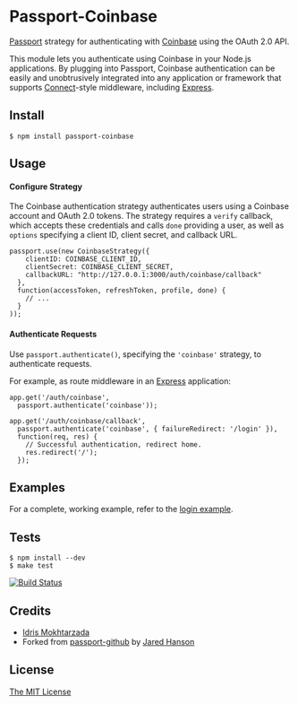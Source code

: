# Passport-Coinbase

[Passport](http://passportjs.org/) strategy for authenticating with [Coinbase](https://coinbase.com/)
using the OAuth 2.0 API.

This module lets you authenticate using Coinbase in your Node.js applications.
By plugging into Passport, Coinbase authentication can be easily and
unobtrusively integrated into any application or framework that supports
[Connect](http://www.senchalabs.org/connect/)-style middleware, including
[Express](http://expressjs.com/).

## Install

    $ npm install passport-coinbase

## Usage

#### Configure Strategy

The Coinbase authentication strategy authenticates users using a Coinbase account
and OAuth 2.0 tokens.  The strategy requires a `verify` callback, which accepts
these credentials and calls `done` providing a user, as well as `options`
specifying a client ID, client secret, and callback URL.

    passport.use(new CoinbaseStrategy({
        clientID: COINBASE_CLIENT_ID,
        clientSecret: COINBASE_CLIENT_SECRET,
        callbackURL: "http://127.0.0.1:3000/auth/coinbase/callback"
      },
      function(accessToken, refreshToken, profile, done) {
        // ...
      }
    ));

#### Authenticate Requests

Use `passport.authenticate()`, specifying the `'coinbase'` strategy, to
authenticate requests.

For example, as route middleware in an [Express](http://expressjs.com/)
application:

    app.get('/auth/coinbase',
      passport.authenticate('coinbase'));

    app.get('/auth/coinbase/callback', 
      passport.authenticate('coinbase', { failureRedirect: '/login' }),
      function(req, res) {
        // Successful authentication, redirect home.
        res.redirect('/');
      });

## Examples

For a complete, working example, refer to the [login example](https://github.com/idris/passport-coinbase/tree/master/examples/login).

## Tests

    $ npm install --dev
    $ make test

[![Build Status](https://secure.travis-ci.org/idris/passport-coinbase.png)](http://travis-ci.org/idris/passport-coinbase)

## Credits

  - [Idris Mokhtarzada](https://github.com/idris)
  - Forked from [passport-github](https://github.com/jaredhanson/passport-github) by [Jared Hanson](https://github.com/jaredhanson)

## License

[The MIT License](http://opensource.org/licenses/MIT)
